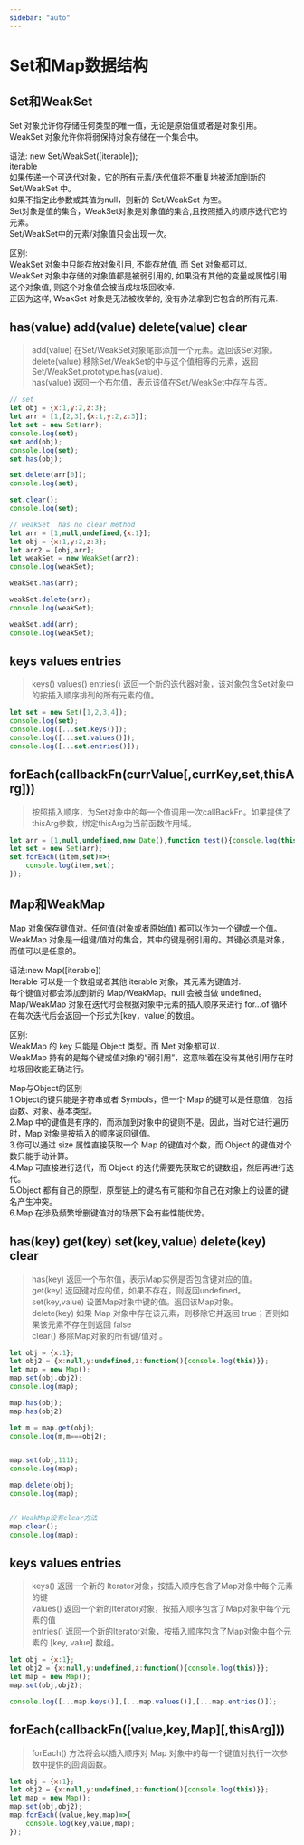 ```yaml
---
sidebar: "auto"
---
```


# Set和Map数据结构


## Set和WeakSet
Set 对象允许你存储任何类型的唯一值，无论是原始值或者是对象引用。  
WeakSet 对象允许你将弱保持对象存储在一个集合中。  

语法: new Set/WeakSet([iterable]);  
iterable  
如果传递一个可迭代对象，它的所有元素/迭代值将不重复地被添加到新的 Set/WeakSet 中。  
如果不指定此参数或其值为null，则新的 Set/WeakSet 为空。  
Set对象是值的集合，WeakSet对象是对象值的集合,且按照插入的顺序迭代它的元素。  
Set/WeakSet中的元素/对象值只会出现一次。  

区别:  
WeakSet 对象中只能存放对象引用, 不能存放值, 而 Set 对象都可以.   
WeakSet 对象中存储的对象值都是被弱引用的, 如果没有其他的变量或属性引用这个对象值, 则这个对象值会被当成垃圾回收掉.   
正因为这样, WeakSet 对象是无法被枚举的, 没有办法拿到它包含的所有元素.  



## has(value)  add(value)  delete(value)  clear  
> add(value) 在Set/WeakSet对象尾部添加一个元素。返回该Set对象。  
> delete(value) 移除Set/WeakSet的中与这个值相等的元素，返回Set/WeakSet.prototype.has(value).  
> has(value) 返回一个布尔值，表示该值在Set/WeakSet中存在与否。  


```js
// set
let obj = {x:1,y:2,z:3};
let arr = [1,[2,3],{x:1,y:2,z:3}];
let set = new Set(arr);
console.log(set);
set.add(obj);
console.log(set);
set.has(obj);

set.delete(arr[0]);
console.log(set);

set.clear();
console.log(set);

// weakSet  has no clear method
let arr = [1,null,undefined,{x:1}];
let obj = {x:1,y:2,z:3};
let arr2 = [obj,arr];
let weakSet = new WeakSet(arr2);
console.log(weakSet);

weakSet.has(arr);

weakSet.delete(arr);
console.log(weakSet);

weakSet.add(arr);
console.log(weakSet);

```

## keys values  entries
> keys() values() entries() 返回一个新的迭代器对象，该对象包含Set对象中的按插入顺序排列的所有元素的值。  
```js
let set = new Set([1,2,3,4]);
console.log(set);
console.log([...set.keys()]);
console.log([...set.values()]);
console.log([...set.entries()]);
```

## forEach(callbackFn(currValue[,currKey,set,thisArg]))
> 按照插入顺序，为Set对象中的每一个值调用一次callBackFn。如果提供了thisArg参数，绑定thisArg为当前函数作用域。
```js
let arr = [1,null,undefined,new Date(),function test(){console.log(this)},{x:12}];
let set = new Set(arr);
set.forEach((item,set)=>{
    console.log(item,set);
});
```




## Map和WeakMap  
Map 对象保存键值对。任何值(对象或者原始值) 都可以作为一个键或一个值。  
WeakMap 对象是一组键/值对的集合，其中的键是弱引用的。其键必须是对象，而值可以是任意的。  

语法:new Map([iterable])  
Iterable 可以是一个数组或者其他 iterable 对象，其元素为键值对.  
每个键值对都会添加到新的 Map/WeakMap。null 会被当做 undefined。  
Map/WeakMap 对象在迭代时会根据对象中元素的插入顺序来进行 for...of 循环在每次迭代后会返回一个形式为[key，value]的数组。 


区别:  
WeakMap 的 key 只能是 Object 类型。而 Met 对象都可以.   
WeakMap 持有的是每个键或值对象的“弱引用”，这意味着在没有其他引用存在时垃圾回收能正确进行。 


Map与Object的区别  
1.Object的键只能是字符串或者 Symbols，但一个 Map 的键可以是任意值，包括函数、对象、基本类型。  
2.Map 中的键值是有序的，而添加到对象中的键则不是。因此，当对它进行遍历时，Map 对象是按插入的顺序返回键值。  
3.你可以通过 size 属性直接获取一个 Map 的键值对个数，而 Object 的键值对个数只能手动计算。  
4.Map 可直接进行迭代，而 Object 的迭代需要先获取它的键数组，然后再进行迭代。  
5.Object 都有自己的原型，原型链上的键名有可能和你自己在对象上的设置的键名产生冲突。  
6.Map 在涉及频繁增删键值对的场景下会有些性能优势。  


## has(key) get(key) set(key,value) delete(key) clear
> has(key) 返回一个布尔值，表示Map实例是否包含键对应的值。  
> get(key) 返回键对应的值，如果不存在，则返回undefined。  
> set(key,value) 设置Map对象中键的值。返回该Map对象。  
> delete(key) 如果 Map 对象中存在该元素，则移除它并返回 true；否则如果该元素不存在则返回 false  
> clear() 移除Map对象的所有键/值对 。  
```js
let obj = {x:1};
let obj2 = {x:null,y:undefined,z:function(){console.log(this)}};
let map = new Map();
map.set(obj,obj2);
console.log(map);

map.has(obj);
map.has(obj2)

let m = map.get(obj);
console.log(m,m===obj2);


map.set(obj,111);
console.log(map);

map.delete(obj);
console.log(map);


// WeakMap没有clear方法
map.clear();
console.log(map);
```



## keys values entries
> keys() 返回一个新的 Iterator对象，按插入顺序包含了Map对象中每个元素的键   
> values() 返回一个新的Iterator对象，按插入顺序包含了Map对象中每个元素的值  
> entries() 返回一个新的Iterator对象，按插入顺序包含了Map对象中每个元素的 [key, value] 数组。
```js
let obj = {x:1};
let obj2 = {x:null,y:undefined,z:function(){console.log(this)}};
let map = new Map();
map.set(obj,obj2);

console.log([...map.keys()],[...map.values()],[...map.entries()]);
```

## forEach(callbackFn([value,key,Map][,thisArg]))
> forEach() 方法将会以插入顺序对 Map 对象中的每一个键值对执行一次参数中提供的回调函数。
```js
let obj = {x:1};
let obj2 = {x:null,y:undefined,z:function(){console.log(this)}};
let map = new Map();
map.set(obj,obj2);
map.forEach((value,key,map)=>{
    console.log(key,value,map);
});

```